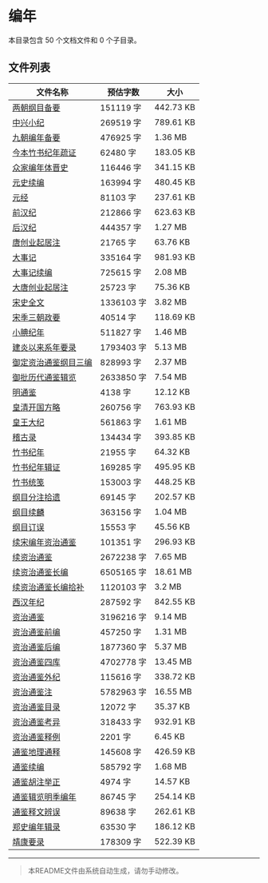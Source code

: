 # 编年

本目录包含 50 个文档文件和 0 个子目录。

## 文件列表

| 文件名称 | 预估字数 | 大小 |
|---------|---------|------|
| [两朝纲目备要](史藏/编年/两朝纲目备要.md) | 151119 字 | 442.73 KB |
| [中兴小纪](史藏/编年/中兴小纪.md) | 269519 字 | 789.61 KB |
| [九朝编年备要](史藏/编年/九朝编年备要.md) | 476925 字 | 1.36 MB |
| [今本竹书纪年疏证](史藏/编年/今本竹书纪年疏证.md) | 62480 字 | 183.05 KB |
| [众家编年体晋史](史藏/编年/众家编年体晋史.md) | 116446 字 | 341.15 KB |
| [元史续编](史藏/编年/元史续编.md) | 163994 字 | 480.45 KB |
| [元经](史藏/编年/元经.md) | 81103 字 | 237.61 KB |
| [前汉纪](史藏/编年/前汉纪.md) | 212866 字 | 623.63 KB |
| [后汉纪](史藏/编年/后汉纪.md) | 444357 字 | 1.27 MB |
| [唐创业起居注](史藏/编年/唐创业起居注.md) | 21765 字 | 63.76 KB |
| [大事记](史藏/编年/大事记.md) | 335164 字 | 981.93 KB |
| [大事记续编](史藏/编年/大事记续编.md) | 725615 字 | 2.08 MB |
| [大唐创业起居注](史藏/编年/大唐创业起居注.md) | 25723 字 | 75.36 KB |
| [宋史全文](史藏/编年/宋史全文.md) | 1336103 字 | 3.82 MB |
| [宋季三朝政要](史藏/编年/宋季三朝政要.md) | 40514 字 | 118.69 KB |
| [小腆纪年](史藏/编年/小腆纪年.md) | 511827 字 | 1.46 MB |
| [建炎以来系年要录](史藏/编年/建炎以来系年要录.md) | 1793403 字 | 5.13 MB |
| [御定资治通鉴纲目三编](史藏/编年/御定资治通鉴纲目三编.md) | 828993 字 | 2.37 MB |
| [御批历代通鉴辑览](史藏/编年/御批历代通鉴辑览.md) | 2633850 字 | 7.54 MB |
| [明通鉴](史藏/编年/明通鉴.md) | 4138 字 | 12.12 KB |
| [皇清开国方略](史藏/编年/皇清开国方略.md) | 260756 字 | 763.93 KB |
| [皇王大纪](史藏/编年/皇王大纪.md) | 561863 字 | 1.61 MB |
| [稽古录](史藏/编年/稽古录.md) | 134434 字 | 393.85 KB |
| [竹书纪年](史藏/编年/竹书纪年.md) | 21955 字 | 64.32 KB |
| [竹书纪年辑证](史藏/编年/竹书纪年辑证.md) | 169285 字 | 495.95 KB |
| [竹书统笺](史藏/编年/竹书统笺.md) | 153003 字 | 448.25 KB |
| [纲目分注拾遗](史藏/编年/纲目分注拾遗.md) | 69145 字 | 202.57 KB |
| [纲目续麟](史藏/编年/纲目续麟.md) | 363156 字 | 1.04 MB |
| [纲目订误](史藏/编年/纲目订误.md) | 15553 字 | 45.56 KB |
| [续宋编年资治通鉴](史藏/编年/续宋编年资治通鉴.md) | 101351 字 | 296.93 KB |
| [续资治通鉴](史藏/编年/续资治通鉴.md) | 2672238 字 | 7.65 MB |
| [续资治通鉴长编](史藏/编年/续资治通鉴长编.md) | 6505165 字 | 18.61 MB |
| [续资治通鉴长编拾补](史藏/编年/续资治通鉴长编拾补.md) | 1120103 字 | 3.2 MB |
| [西汉年纪](史藏/编年/西汉年纪.md) | 287592 字 | 842.55 KB |
| [资治通鉴](史藏/编年/资治通鉴.md) | 3196216 字 | 9.14 MB |
| [资治通鉴前编](史藏/编年/资治通鉴前编.md) | 457250 字 | 1.31 MB |
| [资治通鉴后编](史藏/编年/资治通鉴后编.md) | 1877360 字 | 5.37 MB |
| [资治通鉴四库](史藏/编年/资治通鉴四库.md) | 4702778 字 | 13.45 MB |
| [资治通鉴外纪](史藏/编年/资治通鉴外纪.md) | 115616 字 | 338.72 KB |
| [资治通鉴注](史藏/编年/资治通鉴注.md) | 5782963 字 | 16.55 MB |
| [资治通鉴目录](史藏/编年/资治通鉴目录.md) | 12072 字 | 35.37 KB |
| [资治通鉴考异](史藏/编年/资治通鉴考异.md) | 318433 字 | 932.91 KB |
| [资治通鉴释例](史藏/编年/资治通鉴释例.md) | 2201 字 | 6.45 KB |
| [通鉴地理通释](史藏/编年/通鉴地理通释.md) | 145608 字 | 426.59 KB |
| [通鉴续编](史藏/编年/通鉴续编.md) | 585792 字 | 1.68 MB |
| [通鉴胡注举正](史藏/编年/通鉴胡注举正.md) | 4974 字 | 14.57 KB |
| [通鉴辑览明季编年](史藏/编年/通鉴辑览明季编年.md) | 86745 字 | 254.14 KB |
| [通鉴释文辨误](史藏/编年/通鉴释文辨误.md) | 89638 字 | 262.61 KB |
| [郑史编年辑录](史藏/编年/郑史编年辑录.md) | 63530 字 | 186.12 KB |
| [靖康要录](史藏/编年/靖康要录.md) | 178309 字 | 522.39 KB |

---

> 本README文件由系统自动生成，请勿手动修改。
